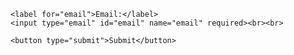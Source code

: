    <label for="email">Email:</label>
    <input type="email" id="email" name="email" required><br><br>

    <button type="submit">Submit</button>
</form>

<script>
    document.getElementById("myForm").addEventListener("submit", function(event) {
        event.preventDefault();
        
        let formData = new FormData(this);
        let scriptURL = "https://script.google.com/macros/s/AKfycbxa6h-cJ6HaOP7oyg9xva0_ZGtEdiGwYExyQYdrb7bVGFlfHlucUKA2RZHhOGoo6SNSnQ/exec"; // Replace with your Apps Script Web App URL

        fetch(scriptURL, {
            method: "POST",
            body: formData
        })
        .then(response => response.text())
        .then(data => {
            alert("Form submitted successfully!");
            document.getElementById("myForm").reset();
        })
        .catch(error => console.error("Error:", error));
    });
</script>
